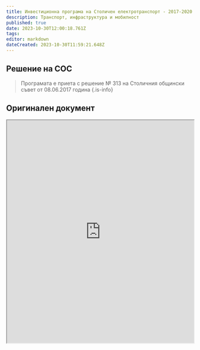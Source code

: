 ```yaml
---
title: Инвестиционна програма на Столичен електротранспорт - 2017-2020
description: Транспорт, инфраструктура и мобилност
published: true
date: 2023-10-30T12:00:18.761Z
tags: 
editor: markdown
dateCreated: 2023-10-30T11:59:21.648Z
---
```


## Решение на СОС
> Програмата е приета с решение № 313 на Столичния общински съвет от 08.06.2017 година
{.is-info}


## Оригинален документ
<iframe src="https://drive.google.com/file/d/1G6jOzy0qb_-z6ZukFZ7yl4iZ0jg_d9xK/preview" width="100%" height="600px"></iframe>

